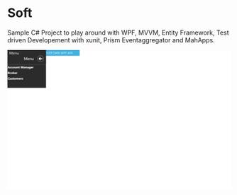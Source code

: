 # Soft

Sample C# Project to play around with 
WPF, MVVM, 
Entity Framework, 
Test driven Developement with xunit,
Prism Eventaggregator 
and MahApps.


![ScreenShot](/screenshots/Soft-NavigationMenu.png)